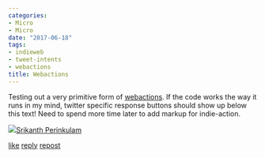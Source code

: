 ```yaml
---
categories:
- Micro
- Micro
date: "2017-06-18"
tags:
- indieweb
- tweet-intents
- webactions
title: Webactions
---
```


Testing out a very primitive form of [webactions](https://Indieweb.org/web_actions). If the code works the way it runs in my mind, twitter specific response buttons should show up below this text! Need to spend more time later to add markup for indie-action.

![](images/cropped-cropped-SP01-550afdebv1_site_icon.png)[Srikanth Perinkulam](https://srikanthperinkulam.com)

[like](https://twitter.com/intent/favorite?tweet_id=876266448586407936) [reply](https://twitter.com/intent/tweet?tweet_id=876266448586407936) [repost](https://twitter.com/intent/retweet?tweet_id=876266448586407936)
